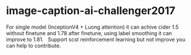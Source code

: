 # image-caption-ai-challenger2017
For single model (InceptionV4 + Luong attention) it can achive cider 1.5 without finetune and 1.78 after finetune, using label smoothing it can improve to 1.81.  
Support scst reinforcement learning but not improve you can help to contribute.

